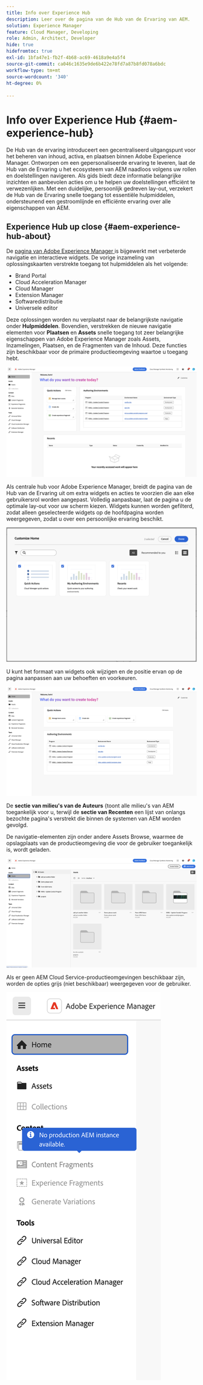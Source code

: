 ```yaml
---
title: Info over Experience Hub
description: Leer over de pagina van de Hub van de Ervaring van AEM.
solution: Experience Manager
feature: Cloud Manager, Developing
role: Admin, Architect, Developer
hide: true
hidefromtoc: true
exl-id: 1bfa47e1-fb2f-4b68-ac69-4618a9e4a5f4
source-git-commit: ca046c1635e9de6b422e78fd7a87b8fd078a6bdc
workflow-type: tm+mt
source-wordcount: '340'
ht-degree: 0%

---
```


# Info over Experience Hub {#aem-experience-hub}

De Hub van de ervaring introduceert een gecentraliseerd uitgangspunt voor het beheren van inhoud, activa, en plaatsen binnen Adobe Experience Manager. Ontworpen om een gepersonaliseerde ervaring te leveren, laat de Hub van de Ervaring u het ecosysteem van AEM naadloos volgens uw rollen en doelstellingen navigeren. Als gids biedt deze informatie belangrijke inzichten en aanbevolen acties om u te helpen uw doelstellingen efficiënt te verwezenlijken. Met een duidelijke, persoonlijk gedreven lay-out, verzekert de Hub van de Ervaring snelle toegang tot essentiële hulpmiddelen, ondersteunend een gestroomlijnde en efficiënte ervaring over alle eigenschappen van AEM.

<!--
Available to early adopters, Experience Hub offers an optimized experience focused on improving workflows, prioritizing goals, and delivering results. Opting in lets you influence Experience Hub's development by providing feedback that helps shape its future and enhances its value for the entire AEM community. -->

## Experience Hub up close {#aem-experience-hub-about}

De [ pagina van Adobe Experience Manager ](https://experience.adobe.com/#/experiencemanager) is bijgewerkt met verbeterde navigatie en interactieve widgets. De vorige inzameling van oplossingskaarten verstrekte toegang tot hulpmiddelen als het volgende:

* Brand Portal
* Cloud Acceleration Manager
* Cloud Manager
* Extension Manager
* Softwaredistributie
* Universele editor

Deze oplossingen worden nu verplaatst naar de belangrijkste navigatie onder **Hulpmiddelen**. Bovendien, verstrekken de nieuwe navigatie elementen voor **Plaatsen** en **Assets** snelle toegang tot zeer belangrijke eigenschappen van Adobe Experience Manager zoals Assets, Inzamelingen, Plaatsen, en de Fragmenten van de Inhoud. Deze functies zijn beschikbaar voor de primaire productieomgeving waartoe u toegang hebt.

![ de milieu&#39;s van de Hub van de Ervaring ](/help/implementing/cloud-manager/assets/experience-hub-author-environments.png)

Als centrale hub voor Adobe Experience Manager, breidt de pagina van de Hub van de Ervaring uit om extra widgets en acties te voorzien die aan elke gebruikersrol worden aangepast. Volledig aanpasbaar, laat de pagina u de optimale lay-out voor uw scherm kiezen. Widgets kunnen worden gefilterd, zodat alleen geselecteerde widgets op de hoofdpagina worden weergegeven, zodat u over een persoonlijke ervaring beschikt.

![ Aangepaste Hub van de Ervaring ](/help/implementing/cloud-manager/assets/experience-hub-custom.png)

U kunt het formaat van widgets ook wijzigen en de positie ervan op de pagina aanpassen aan uw behoeften en voorkeuren.

![ widgets van de Hub van de Ervaring ](/help/implementing/cloud-manager/assets/experience-hub-widgets.png)

De **sectie van milieu&#39;s van de Auteurs** &lbrace;toont alle milieu&#39;s van AEM toegankelijk voor u, terwijl de **sectie van Recenten** een lijst van onlangs bezochte pagina&#39;s verstrekt die binnen de systemen van AEM worden gevolgd.

De navigatie-elementen zijn onder andere Assets Browse, waarmee de opslagplaats van de productieomgeving die voor de gebruiker toegankelijk is, wordt geladen.

![ de navigatieelementen van de Hub van de Ervaring ](/help/implementing/cloud-manager/assets/experience-hub-navigation.png)

Als er geen AEM Cloud Service-productieomgevingen beschikbaar zijn, worden de opties grijs (niet beschikbaar) weergegeven voor de gebruiker.

![ Hub van de Ervaring geen productiemilieu&#39;s ](/help/implementing/cloud-manager/assets/experience-hub-no-prod-environs.png)



